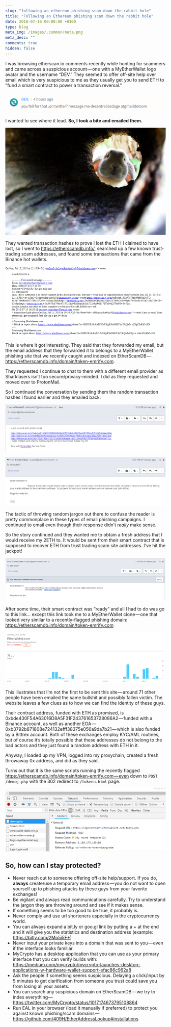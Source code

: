```yaml
---
slug: "following-an-ethereum-phishing-scam-down-the-rabbit-hole"
title: "Following an Ethereum phishing scam down the rabbit hole"
date: 2018-07-16 00:00:00 +0100
type: blog
meta_img: /images/.common/meta.png
meta_desc: ""
comments: true
hidden: false
---
```


I was browsing etherscan.io comments recently while hunting for scammers and came across a suspicious account — one with a MyEtherWallet logo avatar and the username “DEV.” They seemed to offer off-site help over email which is very suspicious to me as they usually get you to send ETH to “fund a smart contract to power a transaction reversal.”

![1](./images/following-an-ethereum-phishing-scam-down-the-rabbit-hole/1.jpeg)

I wanted to see where it lead. **So, I took a bite and emailed them.**

![2](./images/following-an-ethereum-phishing-scam-down-the-rabbit-hole/2.jpeg)

They wanted transaction hashes to prove I lost the ETH I claimed to have lost, so I went to https://etherscamdb.info/, searched up a few known trust-trading scam addresses, and found some transactions that came from the Binance hot wallets.

![3](./images/following-an-ethereum-phishing-scam-down-the-rabbit-hole/3.jpeg)

This is where it got interesting. They said that they forwarded my email, but the email address that they forwarded it to belongs to a MyEtherWallet phishing site that we recently caught and indexed on EtherScamDB — https://etherscamdb.info/domain/token-emrify.com.

They requested I continue to chat to them with a different email provider as Sharklasers isn’t too secure/privacy-minded. I did as they requested and moved over to ProtonMail.

So I continued the conversation by sending them the random transaction hashes I found earlier and they emailed back.

![4](./images/following-an-ethereum-phishing-scam-down-the-rabbit-hole/4.jpeg)

![5](./images/following-an-ethereum-phishing-scam-down-the-rabbit-hole/5.jpeg)

The tactic of throwing random jargon out there to confuse the reader is pretty commonplace in these types of email phishing campaigns. I continued to email even though their response didn’t *really* make sense.

So the story continued and they wanted me to obtain a fresh address that I would receive my 2ETH to. It would be sent from their smart contract that is supposed to recover ETH from trust trading scam site addresses. I’ve hit the jackpot!

![6](./images/following-an-ethereum-phishing-scam-down-the-rabbit-hole/6.jpeg)

After some time, their smart contract was “ready” and all I had to do was go to this link… except this link took me to a MyEtherWallet clone — one that looked very similar to a recently-flagged phishing domain: https://etherscamdb.info/domain/token-emrify.com

![7](./images/following-an-ethereum-phishing-scam-down-the-rabbit-hole/7.jpeg)

This illustrates that I’m not the first to be sent this site — around 71 other people have been emailed the same bullshit and possibly fallen victim. The website leaves a few clues as to how we can find the identity of these guys.

Their contract address, funded with ETH as promised, is 0xbde430F54A63016D8A5F31F243761653728086A2 — funded with a Binance account, as well as another EOA — 0xb3792b871808e724132efff38375e056a9da7b21 — which is also funded by a Bittrex account. Both of these exchanges employ KYC/AML routines, but of course it’s totally possible that these addresses do not belong to the bad actors and they just found a random address with ETH in it.

Anyway, I loaded up my VPN, logged into my proxychain, created a fresh throwaway 0x address, and did as they said.

Turns out that it is the same scripts running the recently flagged https://etherscamdb.info/domain/token-emrify.com — even down to `POST /demoj.php` with the 302 redirect to `/tokenn.html` page.

![8](./images/following-an-ethereum-phishing-scam-down-the-rabbit-hole/8.jpeg)

## So, how can I stay protected?

* Never reach out to someone offering off-site help/support. If you do, **always** create/use a temporary email address — you do not want to open yourself up to phishing attacks by these guys from your favorite exchanges!
* Be vigilant and always read communications carefully. Try to understand the jargon they are throwing around and see if it makes sense.
* If something seems to be too good to be true, it probably is.
* Never comply and use url shorteners especially in the cryptocurrency world.
* You can always expand a bit.ly or goo.gl link by putting a + at the end and it will give you the statistics and destination address (example: https://bitly.com/2Mo5i5F+)
* Never input your private keys into a domain that was sent to you — even if the interface looks familiar.
* MyCrypto has a desktop application that you can use as your primary interface that you can verify builds with: https://medium.com/mycrypto/mycrypto-launches-desktop-applications-w-hardware-wallet-support-efac86c962a8
* Ask the people if something seems suspicious. Delaying a click/input by 5 minutes to get clarification from someone you trust could save you from losing all your assets.
* You can search any suspicious domain on EtherScamDB — we try to index everything — https://twitter.com/MyCrypto/status/1017174673795108864
* Run EAL in your browser (load it manually if preferred) to protect you against known phishing/scam domains — https://github.com/409H/EtherAddressLookup#installations